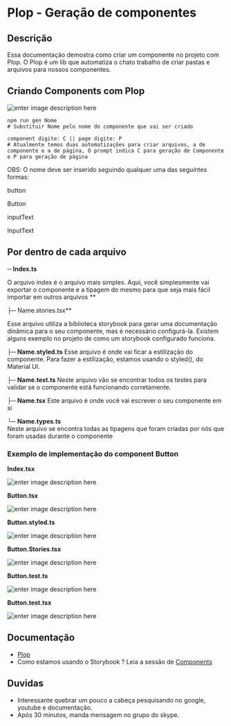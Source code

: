 
# Plop - Geração de componentes

## Descrição

Essa documentação demostra como criar um componente no projeto com Plop. O Plop é um lib que automatiza o chato trabalho de criar pastas e arquivos para nossos componentes.

## Criando Components com Plop
![enter image description here](https://res.cloudinary.com/dgorwmjud/image/upload/v1647124242/Documenta%C3%A7%C3%A3o%20Opti/carbon_3_hobte2.png)
 </div> 

    npm run gen Nome 
    # Substituir Nome pelo nome do componente que vai ser criado
    
    component digite: C || page digite: P
    # Atualmente temos duas automatizações para criar arquivos, a de componente e a de página, O prompt indica C para geração de Componente e P para geração de página

OBS: O nome deve ser inserido seguindo qualquer uma das seguintes formas: 

button

Button

inputText 

InputText 
 
## Por dentro de cada arquivo

  **─ Index.ts**
  
O arquivo index é o arquivo mais simples. Aqui, você simplesmente vai exportar o componente e a tipagem do mesmo para que seja mais fácil importar em outros arquivos
**

├─ Name.stories.tsx**

Esse arquivo utiliza a biblioteca storybook para gerar uma documentação dinâmica para o seu componente, mas é necessário configurá-la. Existem alguns exemplo no projeto de como um storybook configurado funciona.

**├─ Name.styled.ts**
Esse arquivo é onde vai ficar a estilização do componente. Para fazer a estilização, estamos usando o styled(), do Material UI.  

**├─  Name.test.ts** 
 Neste arquivo vão se encontrar todos os testes para validar se o componente está funcionando corretamente. 

**├─  Name.tsx** 
Este arquivo é onde você vai escrever o seu componente em si 

**└─  Name.types.ts**  
Neste arquivo se encontra todas as tipagens que foram criadas por nós que foram usadas durante o componente
 
### Exemplo de implementação do component Button


**Index.tsx** 

![enter image description here](https://res.cloudinary.com/dgorwmjud/image/upload/v1647125872/Documenta%C3%A7%C3%A3o%20Opti/index-exports_l2aw2z.png)


**Button.tsx**


![enter image description here](https://res.cloudinary.com/dgorwmjud/image/upload/v1647126550/Documenta%C3%A7%C3%A3o%20Opti/button_component_v4db5n.png)


**Button.styled.ts** 


![enter image description here](https://res.cloudinary.com/dgorwmjud/image/upload/v1647126249/Documenta%C3%A7%C3%A3o%20Opti/styled_rhtgmn.png)


**Button.Stories.tsx** 


![enter image description here](https://res.cloudinary.com/dgorwmjud/image/upload/v1647126049/Documenta%C3%A7%C3%A3o%20Opti/stories_j4vmcj.png)
 


**Button.test.ts**


![enter image description here](https://res.cloudinary.com/dgorwmjud/image/upload/v1647126437/Documenta%C3%A7%C3%A3o%20Opti/test_xhn0gn.png)


**Button.test.tsx**


![enter image description here](https://res.cloudinary.com/dgorwmjud/image/upload/v1647126688/Documenta%C3%A7%C3%A3o%20Opti/testes_u4pzov.png)


## Documentação

-  [Plop](https://plopjs.com/) 
-  Como estamos usando o Storybook ? Leia a sessão de [Components ](https://dev.azure.com/tecnologiaunica/OptiMarketing/_wiki/wikis/wiki/69/components)

## Duvidas

-   Interessante quebrar um pouco a cabeça pesquisando no google, youtube e documentação. 
-  Após 30 minutos, manda mensagem no grupo do skype.

